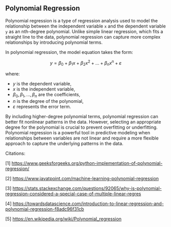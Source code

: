 ## Polynomial Regression

Polynomial regression is a type of regression analysis used to model the relationship between the independent variable `x` and the dependent variable `y` as an nth-degree polynomial. Unlike simple linear regression, which fits a straight line to the data, polynomial regression can capture more complex relationships by introducing polynomial terms.

In polynomial regression, the model equation takes the form:

$$ y = \beta_0 + \beta_1x + \beta_2x^2 + ... + \beta_nx^n + \varepsilon $$

where:
- $y$ is the dependent variable,
- $x$ is the independent variable,
- $\beta_0, \beta_1, ..., \beta_n$ are the coefficients,
- $n$ is the degree of the polynomial,
- $\varepsilon$ represents the error term.

By including higher-degree polynomial terms, polynomial regression can better fit nonlinear patterns in the data. However, selecting an appropriate degree for the polynomial is crucial to prevent overfitting or underfitting. Polynomial regression is a powerful tool in predictive modeling when relationships between variables are not linear and require a more flexible approach to capture the underlying patterns in the data.


Citations:

[1] https://www.geeksforgeeks.org/python-implementation-of-polynomial-regression/

[2] https://www.javatpoint.com/machine-learning-polynomial-regression

[3] https://stats.stackexchange.com/questions/92065/why-is-polynomial-regression-considered-a-special-case-of-multiple-linear-regres

[4] https://towardsdatascience.com/introduction-to-linear-regression-and-polynomial-regression-f8adc96f31cb

[5] https://en.wikipedia.org/wiki/Polynomial_regression
